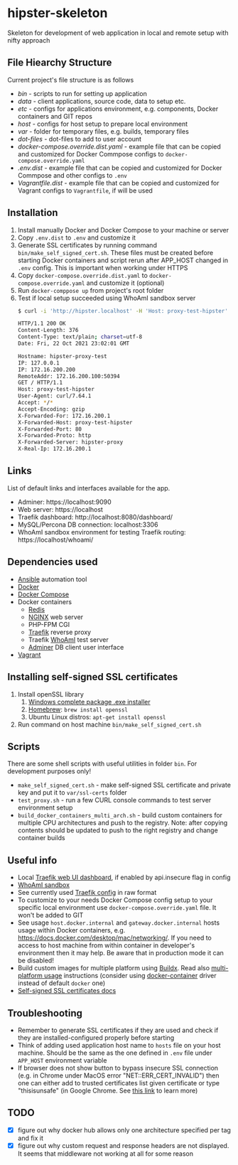 # hipster-skeleton
Skeleton for development of web application in local and remote setup with nifty approach


## File Hiearchy Structure
Current project's file structure is as follows

* *bin* - scripts to run for setting up application
* *data* - client applications, source code, data to setup etc.
* *etc* - configs for applications environment, e.g. components, Docker containers and GIT repos
* *host* - configs for host setup to prepare local environment
* *var* - folder for temporary files, e.g. builds, temporary files
* *dot-files* - dot-files to add to user account
* *docker-compose.override.dist.yaml* - example file that can be copied and customized for Docker Commpose configs to `docker-compose.override.yaml`
* *.env.dist* - example file that can be copied and customized for Docker Commpose and other configs to `.env`
* *Vagrantfile.dist* - example file that can be copied and customized for Vagrant configs to `Vagrantfile`, if will be used


## Installation
1. Install manually Docker and Docker Compose to your machine or server
1. Copy `.env.dist` to `.env` and customize it
1. Generate SSL certificates by running command `bin/make_self_signed_cert.sh`. These files must be created before starting Docker containers and script rerun after APP_HOST changed in `.env` config. This is important when working under HTTPS
1. Copy `docker-compose.override.dist.yaml` to `docker-compose.override.yaml` and customize it (optional)
1. Run `docker-comppose up` from project's root folder
1. Test if local setup succeeded using WhoAmI sandbox server
    ```bash
    $ curl -i 'http://hipster.localhost' -H 'Host: proxy-test-hipster'

    HTTP/1.1 200 OK
    Content-Length: 376
    Content-Type: text/plain; charset=utf-8
    Date: Fri, 22 Oct 2021 23:02:01 GMT

    Hostname: hipster-proxy-test
    IP: 127.0.0.1
    IP: 172.16.200.200
    RemoteAddr: 172.16.200.100:50394
    GET / HTTP/1.1
    Host: proxy-test-hipster
    User-Agent: curl/7.64.1
    Accept: */*
    Accept-Encoding: gzip
    X-Forwarded-For: 172.16.200.1
    X-Forwarded-Host: proxy-test-hipster
    X-Forwarded-Port: 80
    X-Forwarded-Proto: http
    X-Forwarded-Server: hipster-proxy
    X-Real-Ip: 172.16.200.1
    
    ```

## Links
List of default links and interfaces available for the app.

* Adminer: https://localhost:9090
* Web server: https://localhost
* Traefik dashboard: http://localhost:8080/dashboard/
* MySQL/Percona DB connection: localhost:3306
* WhoAmI sandbox environment for testing Traefik routing: https://localhost/whoami/

## Dependencies used
* [Ansible](https://docs.ansible.com/ansible/latest/) automation tool
* [Docker](https://docs.docker.com)
* [Docker Compose](https://docs.docker.com/compose)
* Docker containers
    * [Redis](https://redis.io/documentation)
    * [NGINX](https://nginx.org/en/docs/) web server
    * PHP-FPM CGI
    * [Traefik](https://doc.traefik.io/traefik/) reverse proxy
    * Traefik [WhoAmI](https://github.com/traefik/whoami) test server
    * [Adminer](https://www.adminer.org/) DB client user interface
* [Vagrant](https://www.vagrantup.com/)

## Installing self-signed SSL certificates
1. Install openSSL library
    1. [Windows complete package .exe installer](http://gnuwin32.sourceforge.net/packages/openssl.htm)
    1. [Homebrew](https://brew.sh/): `brew install openssl`
    1. Ubuntu Linux distros: `apt-get install openssl`
1. Run command on host machine `bin/make_self_signed_cert.sh`

## Scripts
There are some shell scripts with useful utilities in folder `bin`. For development purposes only!

* `make_self_signed_cert.sh` - make self-signed SSL certificate and private key and put it to `var/ssl-certs` folder
* `test_proxy.sh` - run a few CURL console commands to test server environment setup
* `build_docker_containers_multi_arch.sh` - build custom containers for multiple CPU architectures and push to the registry. Note: after copying contents should be updated to push to the right registry and change container builds


## Useful info
* Local [Traefik web UI dashboard](http://localhost:8080/dashboard/), if enabled by api.insecure flag in config
* [WhoAmI sandbox](proxy-test-hip.docker.localhost)
* See currently used [Traefik config](http://localhost:8080/api/rawdata) in raw format
* To customize to your needs Docker Compose config setup to your specific local environment use `docker-compose.override.yaml` file. It won't be added to GIT
* See usage `host.docker.internal` and `gateway.docker.internal` hosts usage within Docker containers, e.g. https://docs.docker.com/desktop/mac/networking/. If you need to access to host machine from within container in developer's environment then it may help. Be aware that in production mode it can be disabled!
* Build custom images for multiple platform using [Buildx](https://docs.docker.com/buildx/working-with-buildx/). Read also [multi-platform usage](https://github.com/docker/build-push-action/blob/master/docs/advanced/multi-platform.md) instructions (consider using [docker-container](https://github.com/docker/buildx/blob/master/docs/reference/buildx_create.md#driver) driver instead of default `docker` one)
* [Self-signed SSL certificates docs](https://devcenter.heroku.com/articles/ssl-certificate-self)

## Troubleshooting
* Remember to generate SSL certificates if they are used and check if they are installed-configured properly before starting
* Think of adding used application host name to `hosts` file on your host machine. Should be the same as the one defined in `.env` file under `APP_HOST` environment variable
* If browser does not show button to bypass insecure SSL connection (e.g. in Chrome under MacOS error "NET::ERR_CERT_INVALID") then one can either add to trusted certificates list given certificate or type "thisisunsafe" (in Google Chrome. See [this link](https://dblazeski.medium.com/chrome-bypass-net-err-cert-invalid-for-development-daefae43eb12) to learn more)

## TODO
- [x] figure out why docker hub allows only one architecture specified per tag and fix it
- [x] figure out why custom request and response headers are not displayed. It seems that middleware not working at all for some reason
